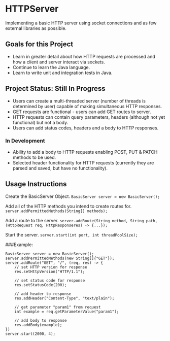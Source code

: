 # HTTPServer
Implementing a basic HTTP server using socket connections and as few external libraries as possible.

## Goals for this Project
- Learn in greater detail about how HTTP requests are processed and how a client and server interact via sockets.
- Continue to learn the Java language.
- Learn to write unit and integration tests in Java.

## Project Status: Still In Progress
- Users can create a multi-threaded server (number of threads is determined by user) capable of making simultaneous HTTP responses.
- GET requests are functional - users can add GET routes to server.
- HTTP requests can contain query parameters, headers (although not yet functional) but not a body.
- Users can add status codes, headers and a body to HTTP responses.

### In Development
- Ability to add a body to HTTP requests enabling POST, PUT & PATCH methods to be used.
- Selected header functionality for HTTP requests (currently they are parsed and saved, but have no functionality).

## Usage Instructions
Create the BasicServer Object.
```BasicServer server = new BasicServer();```

Add all of the HTTP methods you intend to create routes for.
```server.addPermittedMethods(String[] methods);```

Add a route to the server.
```server.addRoute(String method, String path, (HttpRequest req, HttpResponseres) -> {...});```

Start the server.
```server.start(int port, int threadPoolSize);```

###Example:
```
BasicServer server = new BasicServer();
server.addPermittedMethods(new String[]{"GET"});
server.addRoute("GET", "/", (req, res) -> {
    // set HTTP version for response
    res.setHttpVersion("HTTP/1.1");

    // set status code for response
    res.setStatusCode(200);

    // add header to response
    res.addHeader("Content-Type", "text/plain");

    // get parameter "param1" from request
    int example = req.getParameterValue("param1");

    // add body to response
    res.addBody(example);
})
server.start(2000, 4);
```
